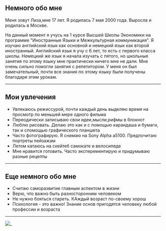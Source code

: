 ## Немного обо мне

Меня зовут Лиза,мне 17 лет. Я родилась 7 мая 2000 года. Выросла и родилась в Москве.

На данный момент я учусь на 1 курсе Высшей Школы Экономики на программе "Иностранные Языки и Межкультурная коммуникация". Я изучаю английский язык как основной и немецкий язык как второй иностранный. Английский язык я учу с 6 лет, то есть с первого класса школы. Немецкий же язык я начала изучать с пятого, но школьные занятия по этому языку мне практически ничего мне не дали. Мне очень сильно помогли занятия с репетитором. У меня он был замечательный, почти все знания по этому языку были получены благодаря этим урокам.
***
## Мои увлечения
* Увлекаюсь режиссурой, почти каждый день выделяю время на просмотр по меньшей мере одного фильма
* Переодически записываю свои идеи,мысли,рифмы в блокнот
* Люблю рисовать. Делаю это как и с помощью карандаша и бумаги, так и спомощью графического планшета
* Часто фотографирую. Я снимаю на Sony Alpha a5100. Предпочитаю портреты пейзажам
* Летом катаюсь на скейтеб самокате и велосипеде
* Мне нравится готовить. Часто эксперементирую и придумываю разные рецепты
***
## Еще немного обо мне
* Считаю саморазвитие главным аспектом в жизни
* Верю, что важно быть разносторонним человеком
* Не нужно бояться стареть. КАждый возраст по-своему хорош
* Психология - это важно! Знание основ пригодятся человеку любой профессии и возраста
***
![_](http://s1.radikale.ru/uploads/2018/1/22/38301b31d1860515e4704219380fcd42-full.jpg)

